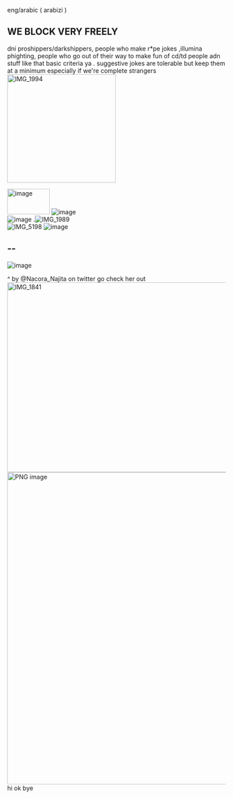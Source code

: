 eng/arabic ( arabizi )

## WE BLOCK VERY FREELY
dni proshippers/darkshippers, people who make r*pe jokes ,illumina phighting, people who go out of their way to make fun of cd/td people adn stuff like that basic criteria ya . suggestive jokes are tolerable but keep them at a minimum especially if we're complete strangers <img width="250" height="250" alt="IMG_1994" src="https://github.com/user-attachments/assets/a9ae899c-8383-49fc-b16c-fc2a1fddbe18" />


<img width="98" height="59" alt="image" src="https://github.com/user-attachments/assets/5a9723ce-e6dc-4bf3-a878-db703f5f51d7" />   ![image](https://github.com/user-attachments/assets/cd5d720f-7e0b-47be-945e-bfa0fd379c20)   
 ![image](https://github.com/user-attachments/assets/c8a78a2e-5356-4fe9-b66d-b01451831977) 
.![IMG_1989](https://github.com/user-attachments/assets/93082a18-e139-4ad0-999c-1e53da91e4aa)  
 ![IMG_5198](https://github.com/user-attachments/assets/df5b8697-ce23-41a2-8382-ca50cada12cf)
![image](https://github.com/user-attachments/assets/be2979c7-5f6f-4296-8d65-a2b50ef3f82f)



## --

![image](https://github.com/user-attachments/assets/8ff07415-30fa-4e9a-9431-ec3792314f80)






^ by @Nacora_Najita on twitter go check her out
<img width="569" height="438" alt="IMG_1841" src="https://github.com/user-attachments/assets/e60cf235-d257-4822-bb87-b020adb2bbc5" />
<img width="828" height="720" alt="PNG image" src="https://github.com/user-attachments/assets/86b3c710-c056-40f7-b4e6-b7ae44b8dab4" />
hi ok bye
